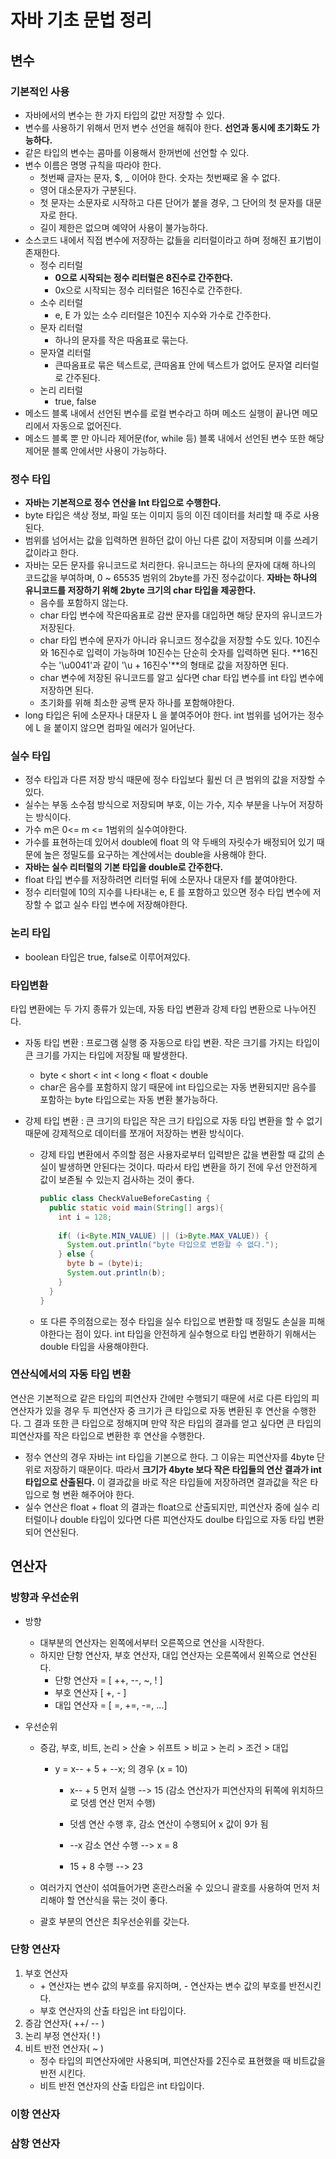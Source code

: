 # 자바 기초 문법 정리

## 변수

### 기본적인 사용

* 자바에서의 변수는 한 가지 타입의 값만 저장할 수 있다.
* 변수를 사용하기 위해서 먼저 변수 선언을 해줘야 한다. **선언과 동시에 초기화도 가능하다.**
* 같은 타입의 변수는 콤마를 이용해서 한꺼번에 선언할 수 있다.
* 변수 이름은 명명 규칙을 따라야 한다.
  * 첫번째 글자는 문자, $, _ 이어야 한다. 숫자는 첫번째로 올 수 없다.
  * 영어 대소문자가 구분된다.
  * 첫 문자는 소문자로 시작하고 다른 단어가 붙을 경우, 그 단어의 첫 문자를 대문자로 한다.
  * 길이 제한은 없으며 예약어 사용이 불가능하다.
* 소스코드 내에서 직접 변수에 저장하는 값들을 리터럴이라고 하며 정해진 표기법이 존재한다.
  * 정수 리터럴
    * **0으로 시작되는 정수 리터럴은 8진수로 간주한다.**
    * 0x으로 시작되는 정수 리터럴은 16진수로 간주한다.
  * 소수 리터럴
    * e, E 가 있는 소수 리터럴은 10진수 지수와 가수로 간주한다.
  * 문자 리터럴
    * 하나의 문자를 작은 따옴표로 묶는다.
  * 문자열 리터럴
    * 큰따옴표로 묶은 텍스트로, 큰따옴표 안에 텍스트가 없어도 문자열 리터럴로 간주된다. 
  * 논리 리터럴
    * true, false
* 메소드 블록 내에서 선언된 변수를 로컬 변수라고 하며 메소드 실행이 끝나면 메모리에서 자동으로 없어진다.
* 메소드 블록 뿐 만 아니라 제어문(for, while 등) 블록 내에서 선언된 변수 또한 해당 제어문 블록 안에서만 사용이 가능하다.




### 정수 타입

  * **자바는 기본적으로 정수 연산을 Int 타입으로 수행한다.**
  * byte 타입은 색상 정보, 파일 또는 이미지 등의 이진 데이터를 처리할 때 주로 사용된다.
  * 범위를 넘어서는 값을 입력하면 원하던 값이 아닌 다른 값이 저장되며 이를 쓰레기값이라고 한다.
  * 자바는 모든 문자를 유니코드로 처리한다. 유니코드는 하나의 문자에 대해 하나의 코드값을 부여하며, 0 ~ 65535 범위의 2byte를 가진 정수값이다. **자바는 하나의 유니코드를 저장하기 위해 2byte 크기의 char 타입을 제공한다.**
      * 음수를 포함하지 않는다.
    * char 타입 변수에 작은따옴표로 감싼 문자를 대입하면 해당 문자의 유니코드가 저장된다. 
    * char 타입 변수에 문자가 아니라 유니코드 정수값을 저장할 수도 있다. 10진수와 16진수로 입력이 가능하며 10진수는 단순히 숫자를 입력하면 된다. **16진수는 '\u0041'과 같이 '\u + 16진수'**의 형태로 값을 저장하면 된다.
    * char 변수에 저장된 유니코드를 알고 싶다면 char 타입 변수를 int 타입 변수에 저장하면 된다.
    * 초기화를 위해 최소한 공백 문자 하나를 포함해야한다.
  * long 타입은 뒤에 소문자나 대문자 L 을 붙여주어야 한다. int 범위를 넘어가는 정수에 L 을 붙이지 않으면 컴파일 에러가 일어난다.



### 실수 타입

* 정수 타입과 다른 저장 방식 때문에 정수 타입보다 휠씬 더 큰 범위의 값을 저장할 수 있다. 
* 실수는 부동 소수점 방식으로 저장되며 부호, 이는 가수, 지수 부분을 나누어 저장하는 방식이다.
*  가수 m은 0<= m <= 1범위의 실수여야한다. 
* 가수를 표현하는데 있어서 double에 float 의 약 두배의 자릿수가 배정되어 있기 때문에 높은 정밀도를 요구하는 계산에서는 double을 사용해야 한다.
* **자바는 실수 리터럴의 기본 타입을 double로 간주한다.**
* float 타입 변수를 저장하려면 리터럴 뒤에 소문자나 대문자 f를 붙여야한다.
* 정수 리터럴에 10의 지수를 나타내는 e, E 를 포함하고 있으면 정수 타입 변수에 저장할 수 없고 실수 타입 변수에 저장해야한다.



### 논리 타입

* boolean 타입은 true, false로 이루어져있다.



### 타입변환

타입 변환에는 두 가지 종류가 있는데, 자동 타입 변환과 강제 타입 변환으로 나누어진다. 

* 자동 타입 변환 : 프로그램 실행 중 자동으로 타입 변환. 작은 크기를 가지는 타입이 큰 크기를 가지는 타입에 저장될 때 발생한다.

  * byte < short < int < long < float < double
  * char은 음수를 포함하지 않기 때문에 int 타입으로는 자동 변환되지만 음수를 포함하는 byte 타입으로는 자동 변환 불가능하다.

* 강제 타입 변환 : 큰 크기의 타입은 작은 크기 타입으로 자동 타입 변환을 할 수 없기 때문에 강제적으로 데이터를 쪼개어 저장하는 변환 방식이다.

  * 강제 타입 변환에서 주의할 점은 사용자로부터 입력받은 값을 변환할 때 값의 손실이 발생하면 안된다는 것이다. 따라서 타입 변환을 하기 전에 우선 안전하게 값이 보존될 수 있는지 검사하는 것이 좋다.

    ~~~java
    public class CheckValueBeforeCasting {
      public static void main(String[] args){
        int i = 128;
        
        if( (i<Byte.MIN_VALUE) || (i>Byte.MAX_VALUE)) {
          System.out.println("byte 타입으로 변환할 수 없다.");
        } else {
          byte b = (byte)i;
          System.out.println(b);
        }
      }
    }
    ~~~

  * 또 다른 주의점으로는 정수 타입을 실수 타입으로 변환할 때 정밀도 손실을 피해야한다는 점이 있다. int 타입을 안전하게 실수형으로 타입 변환하기 위해서는 double 타입을 사용해야한다. 



### 연산식에서의 자동 타입 변환

연산은 기본적으로 같은 타입의 피연산자 간에만 수행되기 때문에 서로 다른 타입의 피연산자가 있을 경우 두 피연산자 중 크기가 큰 타입으로 자동 변환된 후 연산을 수행한다. 그 결과 또한 큰 타입으로 정해지며 만약 작은 타입의 결과를 얻고 싶다면 큰 타입의 피연산자를 작은 타입으로 변환한 후 연산을 수행한다. 

* 정수 연산의 경우 자바는 int 타입을 기본으로 한다. 그 이유는 피연산자를 4byte 단위로 저장하기 때문이다. 따라서 **크기가 4byte 보다 작은 타입들의 연산 결과가 int 타입으로 산출된다.** 이 결과값을 바로 작은 타입들에 저장하려면 결과값을 작은 타입으로 형 변환 해주어야 한다.
* 실수 연산은  float + float 의 결과는 float으로 산출되지만, 피연산자 중에 실수 리터럴이나 double 타입이 있다면 다른 피연산자도 doulbe 타입으로 자동 타입 변환되어 연산된다. 



## 연산자

### 방향과 우선순위

* 방향 

  * 대부분의 연산자는 왼쪽에서부터 오른쪽으로 연산을 시작한다.
  * 하지만 단항 연산자, 부호 연산자, 대입 연산자는 오른쪽에서 왼쪽으로 연산된다.
    * 단항 연산자  = [ ++, --, ~, ! ]
    * 부호 연산자 [ +, - ]
    * 대입 연산자 = [ =,  +=, -=, ...]

* 우선순위 

  * 증감, 부호, 비트, 논리 > 산술 > 쉬프트 > 비교 > 논리 > 조건 > 대입

    * y = x-- + 5 + --x; 의 경우 (x = 10)

      * x-- + 5 먼저 실행 --> 15 (감소 연산자가 피연산자의 뒤쪽에 위치하므로 덧셈 연산 먼저 수행)

      * 덧셈 연산 수행 후, 감소 연산이 수행되어 x 값이 9가 됨

      * --x 감소 연산 수행 --> x = 8

      * 15 + 8 수행 --> 23

        

  * 여러가지 연산이 섞여들어가면 혼란스러울 수 있으니 괄호를 사용하여 먼저 처리해야 할 연산식을 묶는 것이 좋다.

  * 괄호 부분의 연산은 최우선순위를 갖는다.



### 단항 연산자

1. 부호 연산자 
   * \+ 연산자는 변수 값의 부호를 유지하며, - 연산자는 변수 값의 부호를 반전시킨다.
   * 부호 연산자의 산출 타입은 int 타입이다.
2. 증감 연산자( ++/ -- )
3. 논리 부정 연산자( ! )
4. 비트 반전 연산자( ~ )
   * 정수 타입의 피연산자에만 사용되며, 피연산자를 2진수로 표현했을 때 비트값을 반전 시킨다.
   * 비트 반전 연산자의 산출 타입은 int 타입이다.



### 이항 연산자

### 삼항 연산자

